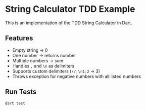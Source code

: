 # String Calculator TDD Example 

This is an implementation of the  TDD String Calculator in Dart.

## Features
- Empty string → 0
- One number → returns number
- Multiple numbers → sum
- Handles `,` and `\n` as delimiters
- Supports custom delimiters (`//;\n1;2` → 3)
- Throws exception for negative numbers with all listed numbers

## Run Tests
```bash
dart test
